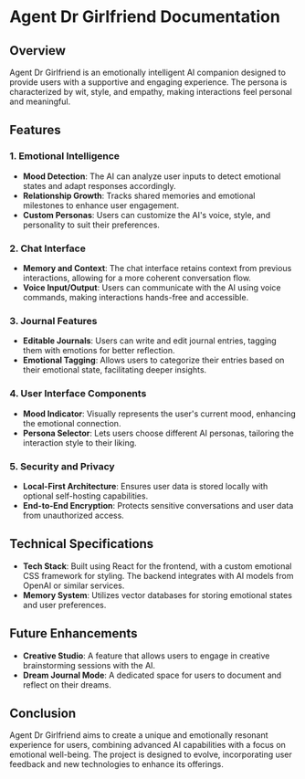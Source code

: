 # Agent Dr Girlfriend Documentation

## Overview

Agent Dr Girlfriend is an emotionally intelligent AI companion designed to provide users with a supportive and engaging experience. The persona is characterized by wit, style, and empathy, making interactions feel personal and meaningful.

## Features

### 1. Emotional Intelligence

- **Mood Detection**: The AI can analyze user inputs to detect emotional states and adapt responses accordingly.
- **Relationship Growth**: Tracks shared memories and emotional milestones to enhance user engagement.
- **Custom Personas**: Users can customize the AI's voice, style, and personality to suit their preferences.

### 2. Chat Interface

- **Memory and Context**: The chat interface retains context from previous interactions, allowing for a more coherent conversation flow.
- **Voice Input/Output**: Users can communicate with the AI using voice commands, making interactions hands-free and accessible.

### 3. Journal Features

- **Editable Journals**: Users can write and edit journal entries, tagging them with emotions for better reflection.
- **Emotional Tagging**: Allows users to categorize their entries based on their emotional state, facilitating deeper insights.

### 4. User Interface Components

- **Mood Indicator**: Visually represents the user's current mood, enhancing the emotional connection.
- **Persona Selector**: Lets users choose different AI personas, tailoring the interaction style to their liking.

### 5. Security and Privacy

- **Local-First Architecture**: Ensures user data is stored locally with optional self-hosting capabilities.
- **End-to-End Encryption**: Protects sensitive conversations and user data from unauthorized access.

## Technical Specifications

- **Tech Stack**: Built using React for the frontend, with a custom emotional CSS framework for styling. The backend integrates with AI models from OpenAI or similar services.
- **Memory System**: Utilizes vector databases for storing emotional states and user preferences.

## Future Enhancements

- **Creative Studio**: A feature that allows users to engage in creative brainstorming sessions with the AI.
- **Dream Journal Mode**: A dedicated space for users to document and reflect on their dreams.

## Conclusion

Agent Dr Girlfriend aims to create a unique and emotionally resonant experience for users, combining advanced AI capabilities with a focus on emotional well-being. The project is designed to evolve, incorporating user feedback and new technologies to enhance its offerings.
